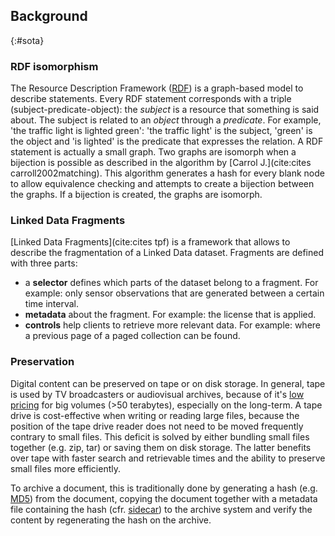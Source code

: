 ##  Background
{:#sota}

### RDF isomorphism

The Resource Description Framework ([RDF](https://en.wikipedia.org/wiki/Resource_Description_Framework)) is a graph-based model to describe statements. Every RDF statement corresponds with a triple (subject-predicate-object): the _subject_ is a resource that something is said about. The subject is related to an _object_ through a _predicate_. For example, 'the traffic light is lighted green': 'the traffic light' is the subject, 'green' is the object and 'is lighted' is the predicate that expresses the relation. A RDF statement is actually a small graph. Two graphs are isomorph when a bijection is possible as described in the algorithm by [Carrol J.](cite:cites carroll2002matching). This algorithm generates a hash for every blank node to allow equivalence checking and attempts to create a bijection between the graphs. If a bijection is created, the graphs are isomorph.

### Linked Data Fragments

[Linked Data Fragments](cite:cites tpf) is a framework that allows to describe the fragmentation of a Linked Data dataset. Fragments are defined with three parts:

* a **selector** defines which parts of the dataset belong to a fragment. For example: only sensor observations that are generated between a certain time interval.
* **metadata** about the fragment. For example: the license that is applied.
* **controls** help clients to retrieve more relevant data. For example: where a previous page of a paged collection can be found.

### Preservation

Digital content can be preserved on tape or on disk storage. In general, tape is used by TV broadcasters or audiovisual archives, because of it's [low pricing](https://searchdatabackup.techtarget.com/news/1507559/Choosing-a-data-archiving-strategy-Disk-archiving-vs-tape-archiving) for big volumes (>50 terabytes), especially on the long-term. A tape drive is cost-effective when writing or reading large files, because the position of the tape drive reader does not need to be moved frequently contrary to small files. This deficit is solved by either bundling small files together (e.g. zip, tar) or saving them on disk storage. The latter benefits over tape with faster search and retrievable times and the ability to preserve small files more efficiently.

To archive a document, this is traditionally done by generating a hash (e.g. [MD5](https://en.wikipedia.org/wiki/MD5)) from the document, copying the document together with a metadata file containing the hash (cfr. [sidecar](https://en.wikipedia.org/wiki/Sidecar_file)) to the archive system and verify the content by regenerating the hash on the archive.